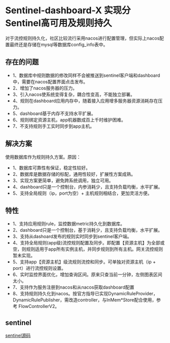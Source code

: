 # Sentinel-dashboard-X 实现分Sentinel高可用及规则持久

对于流控规则持久化，社区比较流行采用nacos进行配置管理，但实际上nacos配置最终还是存储在mysql等数据库config_info表中。

## 存在的问题
- 1、数据库中规则数据的修改同样不会被推送到sentinel客户端和dashboard中，需要在nacos配置界面点击发布。
- 2、增加了nacos服务器的压力。
- 3、引入nacos使系统变得复杂，耦合性变高，不能独立部署。
- 4、规则在dashboard应用内存中，随着接入应用增多服务器资源消耗存在压力。
- 5、dashboard基于内存不支持水平扩展。
- 6、规则绑定资源主机，app机器数成百上千时维护困难。
- 7、不支持规则手工实时同步到app主机。

## 解决方案
使用数据库作为规则持久方案。原因：
- 1、数据库可靠性有保证，稳定性较好。
- 2、数据库是数据存储的标配，通用性较好，扩展性方案成熟。
- 3、实现方案更简单，避免跨系统调用，独立可用。
- 4、dashboard只是一个控制台，内参消耗少，且支持负载均衡，水平扩展。
- 5、支持全局规则（ip，port为空）+ 主机规则相结合，更加灵活方便。

## 特性
- 1、支持应用规则rule，监控数据metric持久化到数据库。
- 2、dashboard只是一个控制台，基于消耗少，且支持负载均衡，水平扩展。
- 3、支持从dashoard发布的规则实时同步到sentinel客户端。
- 4、支持全局规则(app级)流控规则配置及同步。即配置【资源主机】为全部或空，则规则适用于app所有实例主机，并同步规则到所有主机。网关流控规则暂未实现。
- 5、支持app【资源主机】级流规则流控和同步。可单独对资源主机（ip + port）进行流控规则设置。
- 6、实时监控界面优化，增加查询区间。原来只查当前一分钟，左侧图表区间太小。
- 7、支持作为服务注册到nacos和从nacos获取dashboard配置
- 8、支持规则持久化到nacos。按官方指导已实现DynamicRuleProvider，DynamicRulePublisher，需改造controller，与InMem*Store配合使用，参考 FlowControllerV2。

## sentinel
[sentinel源码](https://github.com/alibaba/Sentinel)
